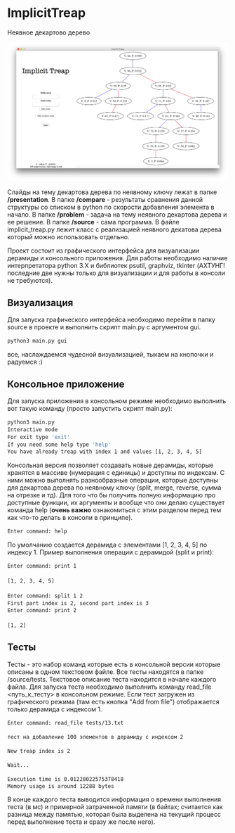 # ImplicitTreap
Неявное декартово дерево

![:)](https://raw.githubusercontent.com/ElijahOvcharenko/ImplicitTreap/master/screens/screen_1.png?token=AVGJq_o_iW6NhWyHz6lPNGvuSFr3svAVks5aTWZWwA%3D%3D)

Слайды на тему декартова дерева по неявному ключу лежат в папке **/presentation**.
В папке **/compare** - результаты сравнения данной структуры со списком в python по скорости добавления элемента в начало.
В папке **/problem** - задача на тему неявного декартова дерева и ее решение.
В папке **/source** - сама программа.  В файле implicit_treap.py лежит класс с реализацией неявного декатова дерева который можно использовать отдельно.

Проект состоит из графического интерфейса для визуализации дерамиды и консольного приложения.
Для работы необходимо наличие интерпретатора python 3.X и библиотек psutil, graphviz, tkinter (АХТУНГ! последние две нужны только для визуализации и для работы в консоли не требуются).

## Визуализация 
Для запуска графического интерфейса необходимо перейти в папку source в проекте и выполнить скрипт main.py с аргументом gui.
```bash
python3 main.py gui
```
все, наслаждаемся чудесной визуализацией, тыкаем на кнопочки и радуемся :)

## Консольное приложение 
Для запуска приложения в консольном режиме необходимо выполнить вот такую команду (просто запустить скрипт main.py):

``` bash
python3 main.py 
Interactive mode
For exit type 'exit'
If you need some help type 'help'
You have already treap with index 1 and values [1, 2, 3, 4, 5]
```

Консольная версия позволяет создавать новые дерамиды, которые хранятся в массиве (нумерация с единицы) и доступны по индексам. С ними можно выполнять разнообразные операции, которые доступны для декартова дерева по неявному ключу (split, merge, reverse, сумма на отрезке и тд). Для того что бы получить полную информацию про доступные функции, их аргументы и вообще что они делаю существует команда help (**очень важно** ознакомиться с этим разделом перед тем как что-то делать в консоли в принципе).

``` bash
Enter command: help
```

По умолчанию создается дерамида с элементами [1, 2, 3, 4, 5] по индексу 1.
Пример выполнения операции с дерамидой (split и print):

``` bash
Enter command: print 1

[1, 2, 3, 4, 5]

Enter command: split 1 2
First part index is 2, second part index is 3
Enter command: print 2

[1, 2]

```


## Тесты
Тесты - это набор команд которые есть в консольной версии которые описаны в одном текстовом файле.
Все тесты находятся в папке /source/tests. Текстовое описание теста находится в начале каждого файла. Для запуска теста необходимо выполнить команду read_file <путь_к_тесту> в консольном режиме. Если тест загружен из графического режима (там есть кнопка "Add from file") отображается только дерамида с индексом 1.

```
Enter command: read_file tests/13.txt

тест на добавление 100 элементов в дерамиду с индексом 2

New treap index is 2

Wait...

Execution time is 0.01228022575378418
Memory usage is around 12288 bytes
```

В конце каждого теста выводится информация о времени выполнения теста (в мс) и примерной затраченной памяти (в байтах; считается как разница между памятью, которая была выделена на текущий процесс перед выполнение теста и сразу же после него).











